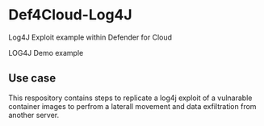 # Def4Cloud-Log4J
Log4J Exploit example within Defender for Cloud

LOG4J Demo example

Use case
---------

This respository contains steps to replicate a log4j exploit of a vulnarable container images to perfrom a laterall movement and data exfiltration from another server.


